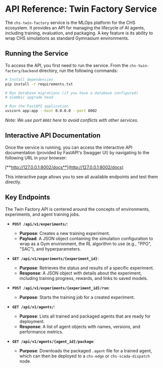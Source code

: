 # API Reference: Twin Factory Service

The `chs-twin-factory` service is the MLOps platform for the CHS ecosystem. It provides an API for managing the lifecycle of AI agents, including training, evaluation, and packaging. A key feature is its ability to wrap CHS simulations as standard Gymnasium environments.

## Running the Service

To access the API, you first need to run the service. From the `chs-twin-factory/backend` directory, run the following commands:

```bash
# Install dependencies
pip install -r requirements.txt

# Run database migrations (if you have a database configured)
# alembic upgrade head

# Run the FastAPI application
uvicorn app:app --host 0.0.0.0 --port 8002
```
*Note: We use port `8002` here to avoid conflicts with other services.*

## Interactive API Documentation

Once the service is running, you can access the interactive API documentation (provided by FastAPI's Swagger UI) by navigating to the following URL in your browser:

[**http://127.0.0.1:8002/docs**](http://127.0.0.1:8002/docs)

This interactive page allows you to see all available endpoints and test them directly.

## Key Endpoints

The Twin Factory API is centered around the concepts of environments, experiments, and agent training jobs.

- **`POST /api/v1/experiments/`**:
  - **Purpose**: Creates a new training experiment.
  - **Payload**: A JSON object containing the simulation configuration to wrap as a Gym environment, the RL algorithm to use (e.g., "PPO", "SAC"), and hyperparameters.

- **`GET /api/v1/experiments/{experiment_id}`**:
  - **Purpose**: Retrieves the status and results of a specific experiment.
  - **Response**: A JSON object with details about the experiment, including training progress, rewards, and links to saved models.

- **`POST /api/v1/experiments/{experiment_id}/run`**:
  - **Purpose**: Starts the training job for a created experiment.

- **`GET /api/v1/agents/`**:
  - **Purpose**: Lists all trained and packaged agents that are ready for deployment.
  - **Response**: A list of agent objects with names, versions, and performance metrics.

- **`GET /api/v1/agents/{agent_id}/package`**:
  - **Purpose**: Downloads the packaged `.agent` file for a trained agent, which can then be deployed to a `chs-edge` or `chs-scada-dispatch` node.
